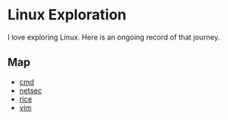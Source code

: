 # Linux Exploration

I love exploring Linux. Here is an ongoing record of that journey.

## Map

- [cmd](cmd/index.md)
- [netsec](netsec/index.md)
- [rice](rice/index.md)
- [vim](vim/index.md)

